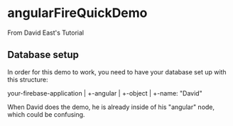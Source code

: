 # angularFireQuickDemo
From David East's Tutorial


## Database setup
In order for this demo to work, you need to have your database set up with this structure:

your-firebase-application
|
+-angular
  |
  +-object
    |
    +-name: "David"

When David does the demo, he is already inside of his "angular" node, which could be confusing.
